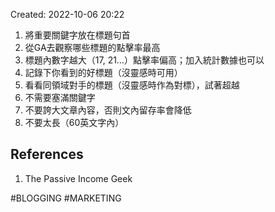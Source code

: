 Created: 2022-10-06 20:22

1. 將重要關鍵字放在標題句首 
2. 從GA去觀察哪些標題的點擊率最高 
3. 標題內數字越大（17, 21…）點擊率偏高；加入統計數據也可以 
4. 記錄下你看到的好標題（沒靈感時可用） 
5. 看看同領域對手的標題（沒靈感時作為對標），試著超越 
6. 不需要塞滿關鍵字 
7. 不要誇大文章內容，否則文內留存率會降低 
8. 不要太長（60英文字內）

## References
1. The Passive Income Geek


#BLOGGING 
#MARKETING
